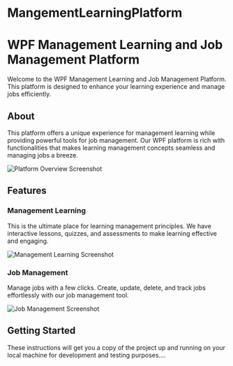 # MangementLearningPlatform

# WPF Management Learning and Job Management Platform

Welcome to the WPF Management Learning and Job Management Platform. This platform is designed to enhance your learning experience and manage jobs efficiently.

## About

This platform offers a unique experience for management learning while providing powerful tools for job management. Our WPF platform is rich with functionalities that makes learning management concepts seamless and managing jobs a breeze.

![Platform Overview Screenshot](<path_to_image>)

## Features

### Management Learning

This is the ultimate place for learning management principles. We have interactive lessons, quizzes, and assessments to make learning effective and engaging.

![Management Learning Screenshot](<path_to_image>)

### Job Management

Manage jobs with a few clicks. Create, update, delete, and track jobs effortlessly with our job management tool.

![Job Management Screenshot](<path_to_image>)

## Getting Started

These instructions will get you a copy of the project up and running on your local machine for development and testing purposes....


